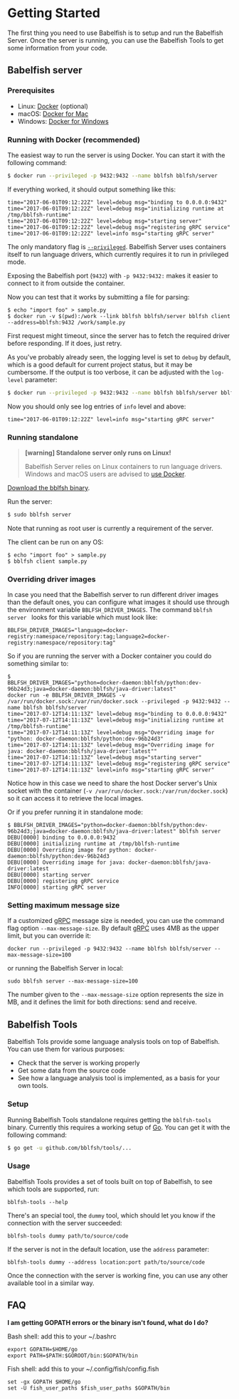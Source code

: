 # Getting Started

The first thing you need to use Babelfish is to setup and run the Babelfish
Server. Once the server is running, you can use the Babelfish Tools to get some
information from your code.

## Babelfish server

### Prerequisites

- Linux: [Docker](https://www.docker.com/community-edition) (optional)
- macOS: [Docker for Mac](https://www.docker.com/docker-mac)
- Windows: [Docker for Windows](https://www.docker.com/docker-windows)

### Running with Docker (recommended)

The easiest way to run the server is using Docker. You can start it with the
following command:

```bash
$ docker run --privileged -p 9432:9432 --name bblfsh bblfsh/server
```

If everything worked, it should output something like this:

```
time="2017-06-01T09:12:22Z" level=debug msg="binding to 0.0.0.0:9432"
time="2017-06-01T09:12:22Z" level=debug msg="initializing runtime at /tmp/bblfsh-runtime"
time="2017-06-01T09:12:22Z" level=debug msg="starting server"
time="2017-06-01T09:12:22Z" level=debug msg="registering gRPC service"
time="2017-06-01T09:12:22Z" level=info msg="starting gRPC server"
```

The only mandatory flag is [`--privileged`](https://docs.docker.com/engine/reference/run/#runtime-privilege-and-linux-capabilities).
Babelfish Server uses containers itself to run language drivers, which currently
requires it to run in privileged mode.

Exposing the Babelfish port (`9432`) with `-p 9432:9432:` makes it easier to
connect to it from outside the container.

Now you can test that it works by submitting a file for parsing:

```
$ echo "import foo" > sample.py
$ docker run -v $(pwd):/work --link bblfsh bblfsh/server bblfsh client --address=bblfsh:9432 /work/sample.py
```

First request might timeout, since the server has to fetch the required driver
before responding. If it does, just retry.

As you've probably already seen,
the logging level is set to `debug` by default,
which is a good default for current project status,
but it may be cumbersome.
If the output is too verbose,
it can be adjusted with the `log-level` parameter:

```bash
$ docker run --privileged -p 9432:9432 --name bblfsh bblfsh/server bblfsh server --log-level info
```

Now you should only see log entries of `info` level and above:

```
time="2017-06-01T09:12:22Z" level=info msg="starting gRPC server"
```

### Running standalone

> **[warning] Standalone server only runs on Linux!**
>
> Babelfish Server relies on Linux containers to run language drivers. Windows
> and macOS users are advised to [use Docker](#running-with-docker-recommended).

[Download the bblfsh binary](https://github.com/bblfsh/server/releases).

Run the server:

```bash
$ sudo bblfsh server
```

Note that running as root user is currently a requirement of the server.

The client can be run on any OS:

```
$ echo "import foo" > sample.py
$ bblfsh client sample.py
```

### Overriding driver images

In case you need that the Babelfish server to run different driver images than the default ones, you can configure what images it should use through the environment variable `BBLFSH_DRIVER_IMAGES`. The command `bblfsh server ` looks for this variable which must look like:

    BBLFSH_DRIVER_IMAGES="language=docker-registry:namespace/repository:tag;language2=docker-registry:namespace/repository:tag"

So if you are running the server with a Docker container you could do something similar to:

```
$
BBLFSH_DRIVER_IMAGES="python=docker-daemon:bblfsh/python:dev-96b24d3;java=docker-daemon:bblfsh/java-driver:latest"
docker run -e BBLFSH_DRIVER_IMAGES -v
/var/run/docker.sock:/var/run/docker.sock --privileged -p 9432:9432 --name bblfsh bblfsh/server
time="2017-07-12T14:11:13Z" level=debug msg="binding to 0.0.0.0:9432"
time="2017-07-12T14:11:13Z" level=debug msg="initializing runtime at /tmp/bblfsh-runtime"
time="2017-07-12T14:11:13Z" level=debug msg="Overriding image for "python: docker-daemon:bblfsh/python:dev-96b24d3"
time="2017-07-12T14:11:13Z" level=debug msg="Overriding image for java: docker-daemon:bblfsh/java-driver:latest""
time="2017-07-12T14:11:13Z" level=debug msg="starting server"
time="2017-07-12T14:11:13Z" level=debug msg="registering gRPC service"
time="2017-07-12T14:11:13Z" level=info msg="starting gRPC server"
```

Notice how in this case we need to share the host Docker server's Unix socket with
the container (`-v /var/run/docker.sock:/var/run/docker.sock`) so it can access it
to retrieve the local images.

Or if you prefer running it in standalone mode:

```
$ BBLFSH_DRIVER_IMAGES="python=docker-daemon:bblfsh/python:dev-96b24d3;java=docker-daemon:bblfsh/java-driver:latest" bblfsh server
DEBU[0000] binding to 0.0.0.0:9432                      
DEBU[0000] initializing runtime at /tmp/bblfsh-runtime  
DEBU[0000] Overriding image for python: docker-daemon:bblfsh/python:dev-96b24d3
DEBU[0000] Overriding image for java: docker-daemon:bblfsh/java-driver:latest
DEBU[0000] starting server                              
DEBU[0000] registering gRPC service                     
INFO[0000] starting gRPC server
```


### Setting maximum message size

If a customized [gRPC](https://grpc.io) message size is needed, you can use the command flag option `--max-message-size`. By default  [gRPC](https://grpc.io) uses 4MB as the upper limit, but you can override it:

    docker run --privileged -p 9432:9432 --name bblfsh bblfsh/server --max-message-size=100

or running the Babelfish Server in local:

    sudo bblfsh server --max-message-size=100

The number given to the `--max-message-size` option represents the size in MB, and it defines the limit for both directions: send and receive.


## Babelfish Tools

Babelfish Tols provide some language analysis tools on top of Babelfish. You can
use them for various purposes:

- Check that the server is working properly
- Get some data from the source code
- See how a language analysis tool is implemented, as a basis for your own
  tools.


### Setup

Running Babelfish Tools standalone requires getting the `bblfsh-tools`
binary. Currently this requires a working setup of
[Go](https://golang.org/doc/install). You can get it with the following command:

```bash
$ go get -u github.com/bblfsh/tools/...
```

### Usage

Babelfish Tools provides a set of tools built on top of Babelfish, to
see which tools are supported, run:

`bblfsh-tools --help`

There's an special tool, the `dummy` tool, which should let you know if the
connection with the server succeeded:

`bblfsh-tools dummy path/to/source/code`

If the server is not in the default location, use the `address` parameter:

`bblfsh-tools dummy --address location:port path/to/source/code`

Once the connection with the server is working fine, you can use any other
available tool in a similar way.

## FAQ

**I am getting GOPATH errors or the binary isn't found, what do I do?**

Bash shell: add this to your ~/.bashrc
```
export GOPATH=$HOME/go
export PATH=$PATH:$GOROOT/bin:$GOPATH/bin
```

Fish shell: add this to your ~/.config/fish/config.fish
```
set -gx GOPATH $HOME/go
set -U fish_user_paths $fish_user_paths $GOPATH/bin
```
